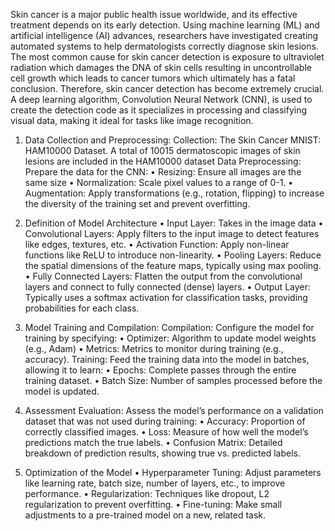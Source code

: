 Skin cancer is a major public health issue worldwide, and its effective treatment depends on its early detection. Using machine learning (ML) and artificial intelligence (AI) advances, researchers have investigated creating automated systems to help dermatologists correctly diagnose skin lesions. The most common cause for skin cancer detection is exposure to ultraviolet radiation which damages the DNA of skin cells resulting in uncontrollable cell growth which leads to cancer tumors which ultimately has a fatal conclusion. Therefore, skin cancer detection has become extremely crucial. A deep learning algorithm, Convolution Neural Network (CNN), is used to create the detection code as it specializes in processing and classifying visual data, making it ideal for tasks like image recognition.
1. Data Collection and Preprocessing: 
Collection: The Skin Cancer MNIST: HAM10000 Dataset. A total of 10015 dermatoscopic images of skin lesions are included in the HAM10000 dataset
Data Preprocessing: Prepare the data for the CNN:
•	Resizing: Ensure all images are the same size
•	Normalization: Scale pixel values to a range of 0-1.
•	Augmentation: Apply transformations (e.g., rotation, flipping) to increase the diversity of the training set and prevent overfitting.

2. Definition of Model Architecture 
•	Input Layer: Takes in the image data
•	Convolutional Layers: Apply filters to the input image to detect features like edges, textures, etc.
•	Activation Function: Apply non-linear functions like ReLU to introduce non-linearity.
•	Pooling Layers: Reduce the spatial dimensions of the feature maps, typically using max pooling.
•	Fully Connected Layers: Flatten the output from the convolutional layers and connect to fully connected (dense) layers.
•	Output Layer: Typically uses a softmax activation for classification tasks, providing probabilities for each class.
3. Model Training and Compilation: 
Compilation: Configure the model for training by specifying:
•	Optimizer: Algorithm to update model weights (e.g., Adam)
•	Metrics: Metrics to monitor during training (e.g., accuracy).
Training: Feed the training data into the model in batches, allowing it to learn:
•	Epochs: Complete passes through the entire training dataset.
•	Batch Size: Number of samples processed before the model is updated.
4. Assessment
Evaluation: Assess the model’s performance on a validation dataset that was not used during training:
•	Accuracy: Proportion of correctly classified images.
•	Loss: Measure of how well the model’s predictions match the true labels.
•	Confusion Matrix: Detailed breakdown of prediction results, showing true vs. predicted labels.
5. Optimization of the Model
•	Hyperparameter Tuning: Adjust parameters like learning rate, batch size, number of layers, etc., to improve performance.
•	Regularization: Techniques like dropout, L2 regularization to prevent overfitting.
•	Fine-tuning: Make small adjustments to a pre-trained model on a new, related task.

